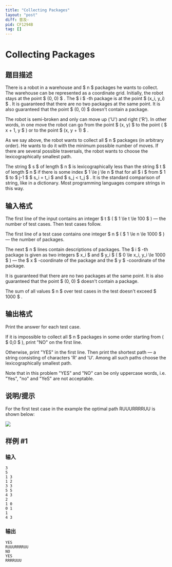 ```yaml
---
title: "Collecting Packages"
layout: "post"
diff: 普及-
pid: CF1294B
tag: []
---
```


# Collecting Packages

## 题目描述

There is a robot in a warehouse and $ n $ packages he wants to collect. The warehouse can be represented as a coordinate grid. Initially, the robot stays at the point $ (0, 0) $ . The $ i $ -th package is at the point $ (x_i, y_i) $ . It is guaranteed that there are no two packages at the same point. It is also guaranteed that the point $ (0, 0) $ doesn't contain a package.

The robot is semi-broken and only can move up ('U') and right ('R'). In other words, in one move the robot can go from the point $ (x, y) $ to the point ( $ x + 1, y $ ) or to the point $ (x, y + 1) $ .

As we say above, the robot wants to collect all $ n $ packages (in arbitrary order). He wants to do it with the minimum possible number of moves. If there are several possible traversals, the robot wants to choose the lexicographically smallest path.

The string $ s $ of length $ n $ is lexicographically less than the string $ t $ of length $ n $ if there is some index $ 1 \le j \le n $ that for all $ i $ from $ 1 $ to $ j-1 $ $ s_i = t_i $ and $ s_j < t_j $ . It is the standard comparison of string, like in a dictionary. Most programming languages compare strings in this way.

## 输入格式

The first line of the input contains an integer $ t $ ( $ 1 \le t \le 100 $ ) — the number of test cases. Then test cases follow.

The first line of a test case contains one integer $ n $ ( $ 1 \le n \le 1000 $ ) — the number of packages.

The next $ n $ lines contain descriptions of packages. The $ i $ -th package is given as two integers $ x_i $ and $ y_i $ ( $ 0 \le x_i, y_i \le 1000 $ ) — the $ x $ -coordinate of the package and the $ y $ -coordinate of the package.

It is guaranteed that there are no two packages at the same point. It is also guaranteed that the point $ (0, 0) $ doesn't contain a package.

The sum of all values $ n $ over test cases in the test doesn't exceed $ 1000 $ .

## 输出格式

Print the answer for each test case.

If it is impossible to collect all $ n $ packages in some order starting from ( $ 0,0 $ ), print "NO" on the first line.

Otherwise, print "YES" in the first line. Then print the shortest path — a string consisting of characters 'R' and 'U'. Among all such paths choose the lexicographically smallest path.

Note that in this problem "YES" and "NO" can be only uppercase words, i.e. "Yes", "no" and "YeS" are not acceptable.

## 说明/提示

For the first test case in the example the optimal path RUUURRRRUU is shown below:

 ![](https://cdn.luogu.com.cn/upload/vjudge_pic/CF1294B/e4c36c660714086e3ff8d4a648ef3d91b10cec02.png)

## 样例 #1

### 输入

```
3
5
1 3
1 2
3 3
5 5
4 3
2
1 0
0 1
1
4 3
```

### 输出

```
YES
RUUURRRRUU
NO
YES
RRRRUUU
```

